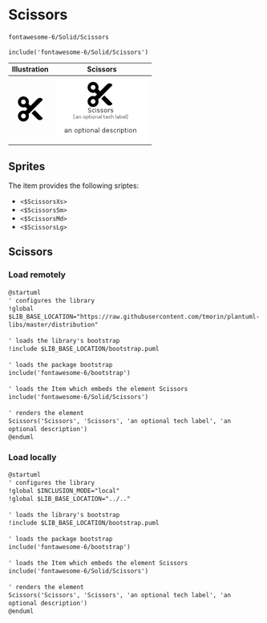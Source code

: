 # Scissors


```text
fontawesome-6/Solid/Scissors
```

```text
include('fontawesome-6/Solid/Scissors')
```



| Illustration | Scissors |
| :---: | :---: |
| ![illustration for Illustration](../../fontawesome-6/Solid/Scissors.png) | ![illustration for Scissors](../../fontawesome-6/Solid/Scissors.Local.png) |



## Sprites
The item provides the following sriptes:

- `<$ScissorsXs>`
- `<$ScissorsSm>`
- `<$ScissorsMd>`
- `<$ScissorsLg>`





## Scissors

### Load remotely
```plantuml
@startuml
' configures the library
!global $LIB_BASE_LOCATION="https://raw.githubusercontent.com/tmorin/plantuml-libs/master/distribution"

' loads the library's bootstrap
!include $LIB_BASE_LOCATION/bootstrap.puml

' loads the package bootstrap
include('fontawesome-6/bootstrap')

' loads the Item which embeds the element Scissors
include('fontawesome-6/Solid/Scissors')

' renders the element
Scissors('Scissors', 'Scissors', 'an optional tech label', 'an optional description')
@enduml
```

### Load locally
```plantuml
@startuml
' configures the library
!global $INCLUSION_MODE="local"
!global $LIB_BASE_LOCATION="../.."

' loads the library's bootstrap
!include $LIB_BASE_LOCATION/bootstrap.puml

' loads the package bootstrap
include('fontawesome-6/bootstrap')

' loads the Item which embeds the element Scissors
include('fontawesome-6/Solid/Scissors')

' renders the element
Scissors('Scissors', 'Scissors', 'an optional tech label', 'an optional description')
@enduml
```

